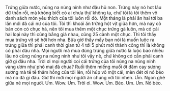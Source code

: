 Trứng giữa nước, núng na núng nính như đậu hũ non. Trứng này nó hot lâu dữ thần rồi, mà không biết có ai chưa thử không ta, chứ tôi là tôi thêm vô danh sách món yêu thích của tôi luôn rồi đó. Một tháng là phải ăn hai tới ba lần mới đã cái nư của tôi. Tôi thì khoái ăn trứng hột vịt giữa hơn, mà nay cô bán còn có chục hà, nên tôi mua thêm một chục trứng gà luôn, mà có cái hai loại này thì cũng bằng giá nhau, cũng 25 cành một chục. Thì tôi thấy mua trứng vịt sẽ hời hơn nha. Bữa giờ thấy mấy bạn nói là muốn luộc ra trứng giữa thì phải canh thời gian từ 4 tới 5 phút mới thành công thì là không có phải đâu nha. Mọi người mà mua đúng trứng giữa nước là luộc bao nhiêu lâu nó cũng núng na núng nính như tôi vậy nè, chứ không có cần phải canh giờ gì đâu nha. Trời ơi mọi người coi cái trứng của tôi núng na núng nính vàng ươm như phô mai đã chưa? Ruối thêm miếng muối ớt đâm cay sương sương mà tế tế thâm hồng của tôi lên, rồi húp vô một cái, mèn đét ơi nó béo mà nó đã gì đâu. Giờ thì mời mọi người ăn chung với tôi nhen. 
Ưm. 
Ngon ghê giữa nè mọi người.
Ưm. 
Wow.
Ưm. Trời ơi.
Wow.
Ưm. Béo.
Ưm.
Ưm. Nó béo.